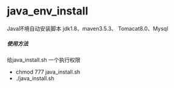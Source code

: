 # java_env_install
Java环境自动安装脚本    jdk1.8、maven3.5.3、 Tomacat8.0、Mysql 

##### 使用方法

给java_install.sh 一个执行权限

  * chmod 777 java_install.sh
  * ./java_install.sh
